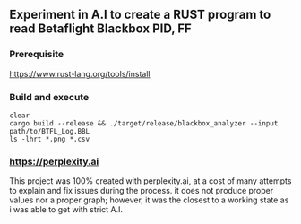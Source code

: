 ## Experiment in A.I to create a RUST program to read Betaflight Blackbox PID, FF

### Prerequisite

https://www.rust-lang.org/tools/install

### Build and execute

```shell
clear
cargo build --release && ./target/release/blackbox_analyzer --input path/to/BTFL_Log.BBL
ls -lhrt *.png *.csv
```

### https://perplexity.ai

This project was 100% created with perplexity.ai, at a cost of many attempts to explain and fix issues during the process. it does not produce proper values nor a proper graph; however, it was the closest to a working state as i was able to get with strict A.I.
